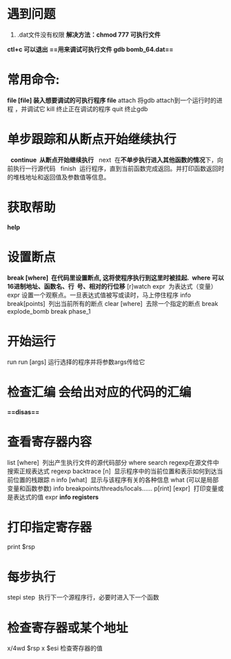 # 遇到问题
1. .dat文件没有权限
**解决方法：chmod 777 可执行文件**

**ctl+c 可以退出**
**==用来调试可执行文件 gdb bomb_64.dat==**
# 常用命令:

**file [file]	   装入想要调试的可执行程序 file**
attach    将gdb attach到一个运行时的进程 ，并调试它
kill		 终止正在调试的程序
quit		   终止gdb

# 单步跟踪和从断点开始继续执行
  **continue  从断点开始继续执行**
  next  在**不单步执行进入其他函数的情况**下，向前执行一行源代码
  finish  运行程序，直到当前函数完成返回。并打印函数返回时的堆栈地址和返回值及参数值等信息。
# 获取帮助
**help**
# 设置断点
**break [where]  在代码里设置断点, 这将使程序执行到这里时被挂起.  where 可以16进制地址、函数名、行  号、相对的行位移**
[r]watch expr  为表达式（变量） expr 设置一个观察点。一旦表达式值被写或读时，马上停住程序
info break[points]  列出当前所有的断点
clear [where]  去除一个指定的断点
break explode_bomb
break phase_1

# 开始运行
run
run [args]	   运行选择的程序并将参数args传给它
# 检查汇编 会给出对应的代码的汇编
**==disas==** 

# 查看寄存器内容
list [where]  列出产生执行文件的源代码部分 where
search regexp在源文件中搜索正规表达式 regexp
backtrace [n]  显示程序中的当前位置和表示如何到达当前位置的栈跟踪 n
info [what]  显示与该程序有关的各种信息 what (可以是局部变量和函数参数)
	info breakpoints/threads/locals……
p[rint] [expr]  打印变量或是表达式的值 expr
**info registers**


# 打印指定寄存器
print $rsp

# 每步执行
stepi
step  执行下一个源程序行，必要时进入下一个函数
# 检查寄存器或某个地址
x/4wd $rsp
x $esi 检查寄存器的值